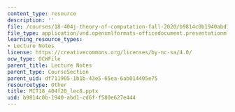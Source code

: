 ```yaml
---
content_type: resource
description: ''
file: /courses/18-404j-theory-of-computation-fall-2020/b9814c0b1940abd1cd6ff580e627e444_MIT18_404f20_lec8.pptx
file_type: application/vnd.openxmlformats-officedocument.presentationml.presentation
learning_resource_types:
- Lecture Notes
license: https://creativecommons.org/licenses/by-nc-sa/4.0/
ocw_type: OCWFile
parent_title: Lecture Notes
parent_type: CourseSection
parent_uid: df711905-1b1b-43e5-65ea-6ab014405e75
resourcetype: Other
title: MIT18_404f20_lec8.pptx
uid: b9814c0b-1940-abd1-cd6f-f580e627e444
---
```

